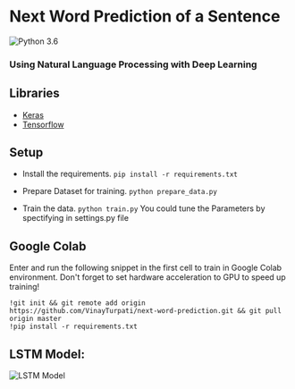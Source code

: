 # Next Word Prediction of a Sentence

![Python 3.6](https://img.shields.io/badge/python-3.6-blue.svg)
### Using Natural Language Processing with Deep Learning
## Libraries
- [Keras](https://keras.io/)
- [Tensorflow](https://www.tensorflow.org/)
## Setup
- Install the requirements.
```pip install -r requirements.txt```

- Prepare Dataset for training.
```python prepare_data.py```

- Train the data.
```python train.py```
You could tune the Parameters by spectifying in settings.py file

## Google Colab
Enter and run the following snippet in the first cell to train in Google Colab environment. Don't forget to set hardware acceleration to GPU to speed up training!

```
!git init && git remote add origin https://github.com/VinayTurpati/next-word-prediction.git && git pull origin master
!pip install -r requirements.txt
```

## LSTM Model:
![LSTM Model](data/model.png)
